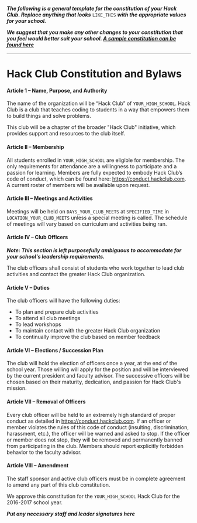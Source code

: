 _**The following is a general template for the constitution of your Hack Club. Replace anything that looks**_ `LIKE_THIS` _**with the appropriate values for your school.**_

_**We suggest that you make any other changes to your constitution that you feel would better suit your school. [A sample constitution can be found here][sample_club_constitution]**_

[sample_club_constitution]: resources/berkeley_high_constitution.md

---

# Hack Club Constitution and Bylaws

#### Article 1 – Name, Purpose, and Authority

The name of the organization will be “Hack Club” of `YOUR_HIGH_SCHOOL`. Hack Club is a club that teaches coding to students in a way that empowers them to build things and solve problems.

This club will be a chapter of the broader "Hack Club" initiative, which provides support and resources to the club itself.

#### Article II – Membership

All students enrolled in `YOUR_HIGH_SCHOOL` are eligible for membership. The only requirements for attendance are a willingness to participate and a passion for learning. Members are fully expected to embody Hack Club’s code of conduct, which can be found here: https://conduct.hackclub.com. A current roster of members will be available upon request.

#### Article III – Meetings and Activities

Meetings will be held on `DAYS_YOUR_CLUB_MEETS` at `SPECIFIED_TIME` in `LOCATION_YOUR_CLUB_MEETS` unless a special meeting is called. The schedule of meetings will vary based on curriculum and activities being ran.

#### Article IV – Club Officers

_**Note: This section is left purposefully ambiguous to accommodate for your school's leadership requirements.**_

The club officers shall consist of students who work together to lead club activities and contact the greater Hack Club organization.

#### Article V – Duties

The club officers will have the following duties:

- To plan and prepare club activities
- To attend all club meetings
- To lead workshops
- To maintain contact with the greater Hack Club organization
- To continually improve the club based on member feedback

#### Article VI – Elections / Succession Plan

The club will hold the election of officers once a year, at the end of the school year. Those willing will apply for the position and will be interviewed by the current president and faculty advisor. The successive officers will be chosen based on their maturity, dedication, and passion for Hack Club's mission.

#### Article VII – Removal of Officers

Every club officer will be held to an extremely high standard of proper conduct as detailed in https://conduct.hackclub.com. If an officer or member violates the rules of this code of conduct (insulting, discrimination, harassment, etc.), the officer will be warned and asked to stop. If the officer or member does not stop, they will be removed and permanently banned from participating in the club. Members should report explicitly forbidden behavior to the faculty advisor.

#### Article VIII – Amendment

The staff sponsor and active club officers must be in complete agreement to amend any part of this club constitution.

We approve this constitution for the `YOUR_HIGH_SCHOOL` Hack Club for the 2016-2017 school year.

_**Put any necessary staff and leader signatures here**_

